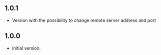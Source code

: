 ## 1.0.1

- Version with the possibility to change remote server address and port

## 1.0.0

- Initial version.
